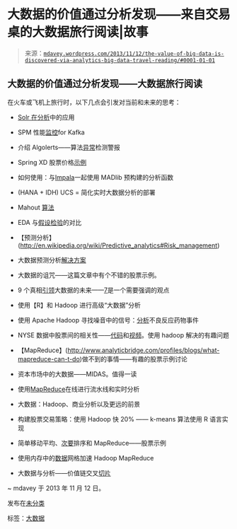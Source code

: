 <!--yml

类别：未分类

日期：2024-05-18 05:58:06

-->

# 大数据的价值通过分析发现——来自交易桌的大数据旅行阅读|故事

> 来源：[`mdavey.wordpress.com/2013/11/12/the-value-of-big-data-is-discovered-via-analytics-big-data-travel-reading/#0001-01-01`](https://mdavey.wordpress.com/2013/11/12/the-value-of-big-data-is-discovered-via-analytics-big-data-travel-reading/#0001-01-01)

## 大数据的价值通过分析发现——大数据旅行阅读

在火车或飞机上旅行时，以下几点会引发对当前和未来的思考：

+   [Solr 在分析](http://blog.sematext.com/2013/11/09/presentation-solr-for-analytics/)中的应用

+   SPM 性能[监控](http://blog.sematext.com/2013/10/16/announcement-spm-performance-monitoring-for-kafka/)for Kafka

+   介绍 Algolerts——算法[异常](http://blog.sematext.com/2013/10/15/introducing-algolerts-anomaly-detection-alerts/)检测警报

+   Spring XD 股票价格[示例](http://docs.spring.io/spring-xd/docs/1.0.0.M1/reference/html/#rich-gauge)

+   如何使用：与[Impala](http://blog.cloudera.com/blog/2013/10/how-to-use-madlib-pre-built-analytic-functions-with-impala/)一起使用 MADlib 预构建的分析函数

+   (HANA + IDH) UCS = 简化实时大数据分析的部署

+   Mahout [算法](https://cwiki.apache.org/confluence/display/MAHOUT/Algorithms)

+   EDA 与[假设检验](http://www.statsoft.com/Textbook/Data-Mining-Techniques#eda1)的对比

+   【预测分析】(http://en.wikipedia.org/wiki/Predictive_analytics#Risk_management)

+   大数据预测分析[解决方案](http://www.forrester.com/pimages/rws/reprints/document/85601/oid/1-KWYFVB)

+   大数据的诅咒——这篇文章中有个不错的股票示例。

+   9 个真相[引领](http://www.informationweek.com/big-data/commentary/big-data-analytics/9-truths-lead-to-big-datas-future/240161006)大数据的未来——[7](http://www.informationweek.com/big-data/commentary/big-data-analytics/9-truths-lead-to-big-datas-future/240161006?pgno=2)是一个需要强调的观点

+   使用【R】和 Hadoop 进行高级“大数据”分析

+   使用 Apache Hadoop 寻找噪音中的信号：[分析](http://blog.cloudera.com/blog/2011/11/using-hadoop-to-analyze-adverse-drug-events/)不良反应药物事件

+   NYSE 数据中股票间的相关性——[代码](https://github.com/thebigjc/HackReduce)和[视频](http://vimeo.com/25596935)。使用 hadoop 解决的有趣问题

+   【MapReduce】(http://www.analyticbridge.com/profiles/blogs/what-mapreduce-can-t-do)做不到的事情——有趣的股票示例讨论

+   资本市场中的大数据——MIDAS。值得一读

+   使用[MapReduce](http://strata.oreilly.com/2009/10/pipelining-and-real-time-analytics-with-mapreduce-online.html)在线进行流水线和实时分析

+   大数据：Hadoop、商业分析以及更远的前景

+   构建股票交易策略：使用 Hadoop 快 20% —— k-means 算法使用 R 语言实现

+   简单移动平均、[次要](http://blog.cloudera.com/blog/2011/04/simple-moving-average-secondary-sort-and-mapreduce-part-3/)排序和 MapReduce——股票示例

+   使用内存中的[数据](http://www.datanami.com/datanami/2013-10-21/accelerating_hadoop_mapreduce_using_an_in-memory_data_grid.html)网格加速 Hadoop MapReduce

+   大数据与分析——价值链交叉[切片](http://blogs.sap.com/innovation/big-data/big-data-and-analytics-value-chain-cross-section-0422073)

~ mdavey 于 2013 年 11 月 12 日。

发布在[未分类](https://mdavey.wordpress.com/category/uncategorized/)

标签：[大数据](https://mdavey.wordpress.com/tag/bigdata/)
